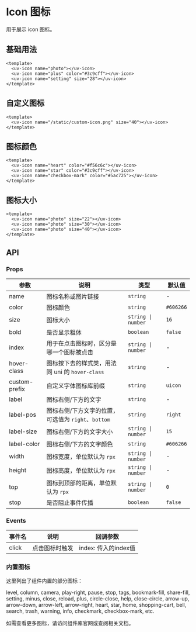 # Icon 图标

用于展示 icon 图标。

## 基础用法

```vue
<template>
  <uv-icon name="photo"></uv-icon>
  <uv-icon name="plus" color="#3c9cff"></uv-icon>
  <uv-icon name="setting" size="28"></uv-icon>
</template>
```

## 自定义图标

```vue
<template>
  <uv-icon name="/static/custom-icon.png" size="40"></uv-icon>
</template>
```

## 图标颜色

```vue
<template>
  <uv-icon name="heart" color="#f56c6c"></uv-icon>
  <uv-icon name="star" color="#3c9cff"></uv-icon>
  <uv-icon name="checkbox-mark" color="#5ac725"></uv-icon>
</template>
```

## 图标大小

```vue
<template>
  <uv-icon name="photo" size="22"></uv-icon>
  <uv-icon name="photo" size="30"></uv-icon>
  <uv-icon name="photo" size="40"></uv-icon>
</template>
```

## API

### Props

| 参数 | 说明 | 类型 | 默认值 |
|------|------|------|------|
| name | 图标名称或图片链接 | `string` | - |
| color | 图标颜色 | `string` | `#606266` |
| size | 图标大小 | `string \| number` | `16` |
| bold | 是否显示粗体 | `boolean` | `false` |
| index | 用于在点击图标时，区分是哪一个图标被点击 | `string \| number` | - |
| hover-class | 图标按下去的样式类，用法同 uni 的 `hover-class` | `string` | - |
| custom-prefix | 自定义字体图标库前缀 | `string` | `uicon` |
| label | 图标右侧/下方的文字 | `string` | - |
| label-pos | 图标右侧/下方文字的位置，可选值为 `right`、`bottom` | `string` | `right` |
| label-size | 图标右侧/下方的文字大小 | `string \| number` | `15` |
| label-color | 图标右侧/下方的文字颜色 | `string` | `#606266` |
| width | 图标宽度，单位默认为 `rpx` | `string \| number` | - |
| height | 图标高度，单位默认为 `rpx` | `string \| number` | - |
| top | 图标到顶部的距离，单位默认为 `rpx` | `string \| number` | `0` |
| stop | 是否阻止事件传播 | `boolean` | `false` |

### Events

| 事件名 | 说明 | 回调参数 |
|------|------|------|
| click | 点击图标时触发 | index: 传入的index值 |

### 内置图标

这里列出了组件内置的部分图标：

level, column, camera, play-right, pause, stop, tags, bookmark-fill, share-fill, setting, minus, close, reload, plus, circle-close, help, close-circle, arrow-up, arrow-down, arrow-left, arrow-right, heart, star, home, shopping-cart, bell, search, trash, warning, info, checkmark, checkbox-mark, etc.

如需查看更多图标，请访问组件库官网或查阅相关文档。 